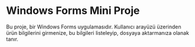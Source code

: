 # Windows Forms Mini Proje
 Bu proje, bir Windows Forms uygulamasıdır. Kullanıcı arayüzü üzerinden ürün bilgilerini girmenize, bu bilgileri listeleyip, dosyaya aktarmanıza olanak tanır.
